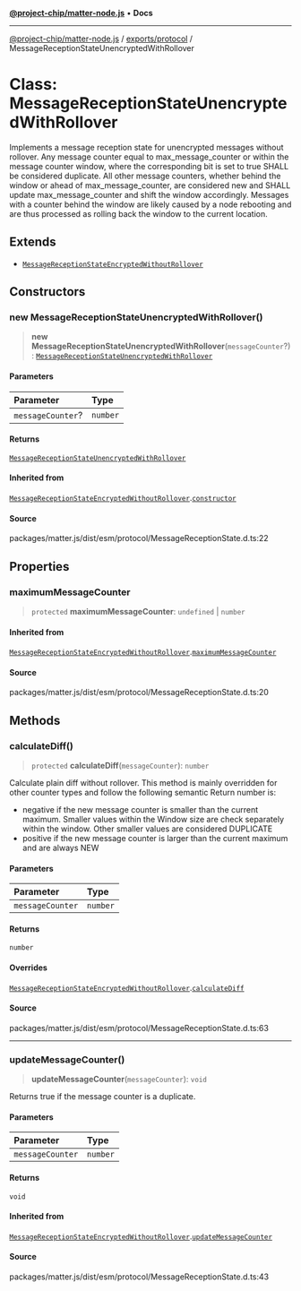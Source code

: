[**@project-chip/matter-node.js**](../../../README.md) • **Docs**

***

[@project-chip/matter-node.js](../../../modules.md) / [exports/protocol](../README.md) / MessageReceptionStateUnencryptedWithRollover

# Class: MessageReceptionStateUnencryptedWithRollover

Implements a message reception state for unencrypted messages without rollover.
Any message counter equal to max_message_counter or within the message counter window, where the corresponding bit
is set to true SHALL be considered duplicate. All other message counters, whether behind the window or ahead of
max_message_counter, are considered new and SHALL update max_message_counter and shift the window accordingly.
Messages with a counter behind the window are likely caused by a node rebooting and are thus processed as rolling
back the window to the current location.

## Extends

- [`MessageReceptionStateEncryptedWithoutRollover`](MessageReceptionStateEncryptedWithoutRollover.md)

## Constructors

### new MessageReceptionStateUnencryptedWithRollover()

> **new MessageReceptionStateUnencryptedWithRollover**(`messageCounter`?): [`MessageReceptionStateUnencryptedWithRollover`](MessageReceptionStateUnencryptedWithRollover.md)

#### Parameters

| Parameter | Type |
| :------ | :------ |
| `messageCounter`? | `number` |

#### Returns

[`MessageReceptionStateUnencryptedWithRollover`](MessageReceptionStateUnencryptedWithRollover.md)

#### Inherited from

[`MessageReceptionStateEncryptedWithoutRollover`](MessageReceptionStateEncryptedWithoutRollover.md).[`constructor`](MessageReceptionStateEncryptedWithoutRollover.md#constructors)

#### Source

packages/matter.js/dist/esm/protocol/MessageReceptionState.d.ts:22

## Properties

### maximumMessageCounter

> `protected` **maximumMessageCounter**: `undefined` \| `number`

#### Inherited from

[`MessageReceptionStateEncryptedWithoutRollover`](MessageReceptionStateEncryptedWithoutRollover.md).[`maximumMessageCounter`](MessageReceptionStateEncryptedWithoutRollover.md#maximummessagecounter)

#### Source

packages/matter.js/dist/esm/protocol/MessageReceptionState.d.ts:20

## Methods

### calculateDiff()

> `protected` **calculateDiff**(`messageCounter`): `number`

Calculate plain diff without rollover.
This method is mainly overridden for other counter types and follow the following semantic
Return number is:
* negative if the new message counter is smaller than the current maximum. Smaller values within the Window size
  are check separately within the window. Other smaller values are considered DUPLICATE
* positive if the new message counter is larger than the current maximum and are always NEW

#### Parameters

| Parameter | Type |
| :------ | :------ |
| `messageCounter` | `number` |

#### Returns

`number`

#### Overrides

[`MessageReceptionStateEncryptedWithoutRollover`](MessageReceptionStateEncryptedWithoutRollover.md).[`calculateDiff`](MessageReceptionStateEncryptedWithoutRollover.md#calculatediff)

#### Source

packages/matter.js/dist/esm/protocol/MessageReceptionState.d.ts:63

***

### updateMessageCounter()

> **updateMessageCounter**(`messageCounter`): `void`

Returns true if the message counter is a duplicate.

#### Parameters

| Parameter | Type |
| :------ | :------ |
| `messageCounter` | `number` |

#### Returns

`void`

#### Inherited from

[`MessageReceptionStateEncryptedWithoutRollover`](MessageReceptionStateEncryptedWithoutRollover.md).[`updateMessageCounter`](MessageReceptionStateEncryptedWithoutRollover.md#updatemessagecounter)

#### Source

packages/matter.js/dist/esm/protocol/MessageReceptionState.d.ts:43

